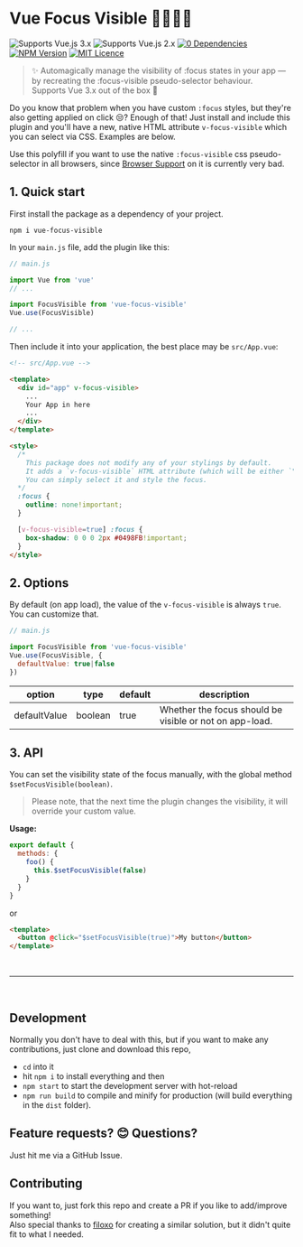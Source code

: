 # Vue Focus Visible 🙌👩‍🦽💪
![Supports Vue.js 3.x](https://img.shields.io/badge/Vue.js-3.x-brightgreen "Supports Vue.js 3.x")
![Supports Vue.js 2.x](https://img.shields.io/badge/Vue.js-2.x-brightgreen "Supports Vue.js 2.x")
[![0 Dependencies](https://img.shields.io/badge/Zero-Dependencies-brightgreen.svg)](https://www.npmjs.com/package/vue-focus-visible)
[![NPM Version](https://badgen.net/npm/v/vue-focus-visible)](https://www.npmjs.com/package/vue-focus-visible)
[![MIT Licence](https://badgen.net/github/license/madebyfabian/vue-focus-visible)](https://github.com/madebyfabian/vue-focus-visible/blob/master/LICENSE.md)

> ✨ Automagically manage the visibility of :focus states in your app — by recreating the :focus-visible pseudo-selector behaviour.
> <br>Supports Vue 3.x out of the box 🎉

Do you know that problem when you have custom `:focus` styles, but they're also getting applied on click 😒? Enough of that! Just install and include this plugin and you'll have a new, native HTML attribute `v-focus-visible` which you can select via CSS. Examples are below.

Use this polyfill if you want to use the native `:focus-visible` css pseudo-selector in all browsers, since [Browser Support](https://caniuse.com/css-focus-visible) on it is currently very bad.


## 1. Quick start
First install the package as a dependency of your project.
```
npm i vue-focus-visible
```

In your `main.js` file, add the plugin like this:
```js
// main.js

import Vue from 'vue'
// ...

import FocusVisible from 'vue-focus-visible'
Vue.use(FocusVisible)

// ...
```

Then include it into your application, the best place may be `src/App.vue`:
```html
<!-- src/App.vue -->

<template>
  <div id="app" v-focus-visible>
    ... 
    Your App in here
    ...
  </div>
</template>

<style>
  /*
    This package does not modify any of your stylings by default. 
    It adds a `v-focus-visible` HTML attribute (which will be either `"true"` or `"false"`).
    You can simply select it and style the focus. 
  */
  :focus {
    outline: none!important;
  }

  [v-focus-visible=true] :focus {
    box-shadow: 0 0 0 2px #0498FB!important;
  }
</style>
```


## 2. Options
By default (on app load), the value of the `v-focus-visible` is always `true`. You can customize that.
```js
// main.js

import FocusVisible from 'vue-focus-visible'
Vue.use(FocusVisible, { 
  defaultValue: true|false
})
```
<table>
  <thead>
    <tr>
      <th>option</th>
      <th>type</th>
      <th>default</th>
      <th>description</th>
    </tr>
  </thead>
  <tbody>
    <tr>
      <td>defaultValue</td>
      <td>boolean</td>
      <td>true</td>
      <td>Whether the focus should be visible or not on app-load.</td>
    </tr>
  </tbody>
</table>



## 3. API
You can set the visibility state of the focus manually, with the global method `$setFocusVisible(boolean)`. 
> Please note, that the next time the plugin changes the visibility, it will override your custom value.

**Usage:**
```js
export default {
  methods: {
    foo() {
      this.$setFocusVisible(false)
    }
  }
}
```
or
```html
<template>
  <button @click="$setFocusVisible(true)">My button</button>
</template>
```


<br>
<hr>
<br>


## Development
Normally you don't have to deal with this, but if you want to make any contributions, just clone and download this repo, 
- `cd` into it
- hit `npm i` to install everything and then
- `npm start` to start the development server with hot-reload
- `npm run build` to compile and minify for production (will build everything in the `dist` folder).


## Feature requests? 😊 Questions?
Just hit me via a GitHub Issue.


## Contributing
If you want to, just fork this repo and create a PR if you like to add/improve something!
<br>
Also special thanks to [filoxo](https://github.com/filoxo) for creating a similar solution, but it didn't quite fit to what I needed.
